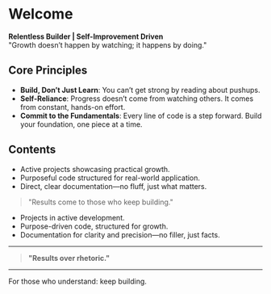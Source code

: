 # Welcome

**Relentless Builder | Self-Improvement Driven**  
"Growth doesn’t happen by watching; it happens by doing."

## Core Principles
- **Build, Don’t Just Learn**: You can’t get strong by reading about pushups.
- **Self-Reliance**: Progress doesn’t come from watching others. It comes from constant, hands-on effort.
- **Commit to the Fundamentals**: Every line of code is a step forward. Build your foundation, one piece at a time.

## Contents
- Active projects showcasing practical growth.
- Purposeful code structured for real-world application.
- Direct, clear documentation—no fluff, just what matters.

> "Results come to those who keep building."

- Projects in active development.
- Purpose-driven code, structured for growth.
- Documentation for clarity and precision—no filler, just facts.

---

> **"Results over rhetoric."**

---

For those who understand: keep building.
